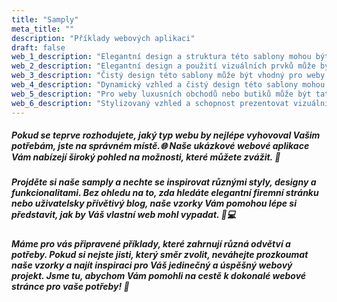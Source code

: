 ```yaml
---
title: "Samply"
meta_title: ""
description: "Příklady webových aplikaci"
draft: false
web_1_description: "Elegantní design a struktura této sablony mohou být atraktivní pro designová studia nebo kreativní agentury."
web_2_description: "Elegantní design a použití vizuálních prvků může být atraktivní pro weby restaurací nebo kaváren s nadčasovým vzhledem."
web_3_description: "Čistý design této sablony může být vhodný pro weby v automobilovém průmyslu, zejména pro showroomy automobilů nebo autoservisy s důrazem na kvalitu."
web_4_description: "Dynamický vzhled a čistý design této sablony mohou být atraktivní pro kreativní agentury a designová studia."
web_5_description: "Pro weby luxusních obchodů nebo butiků může být tato sablona ideální díky svému elegantnímu vzhledu."
web_6_description: "Stylizovaný vzhled a schopnost prezentovat vizuální obsah mohou být ideální pro weby módních butiků nebo online obchodů."
---
```


##### Pokud se teprve rozhodujete, jaký typ webu by nejlépe vyhovoval Vašim potřebám, jste na správném místě.🌐 Naše ukázkové webové aplikace Vám nabízejí široký pohled na možnosti, které můžete zvážit. 🚀

##### Projděte si naše samply a nechte se inspirovat různými styly, designy a funkcionalitami. Bez ohledu na to, zda hledáte elegantní firemní stránku nebo uživatelsky přívětivý blog, naše vzorky Vám pomohou lépe si představit, jak by Váš vlastní web mohl vypadat. 🎨💻

##### Máme pro vás připravené příklady, které zahrnují různá odvětví a potřeby. Pokud si nejste jisti, který směr zvolit, neváhejte prozkoumat naše vzorky a najít inspiraci pro Váš jedinečný a úspěšný webový projekt. Jsme tu, abychom Vám pomohli na cestě k dokonalé webové stránce pro vaše potřeby! 🌟
